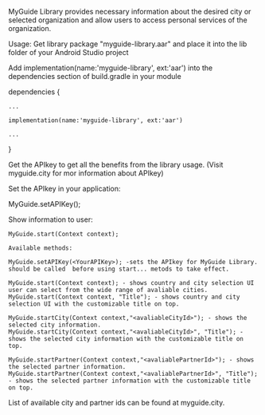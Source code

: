 MyGuide Library provides necessary information about the desired city or selected organization and allow users to access personal services of the organization.
 
 Usage:
 Get library package "myguide-library.aar" and place it into the lib folder of your Android Studio project
 
 Add implementation(name:'myguide-library', ext:'aar') into the dependencies section of build.gradle in your module
 
 dependencies {
 
	...
	
    implementation(name:'myguide-library', ext:'aar')
    
	...
	
 }
 
 Get the APIkey to get all the benefits from the library usage. (Visit myguide.city for mor information about APIkey) 
 
 Set the APIkey in your application:

   MyGuide.setAPIKey(<YourAPIKey>);

Show information to user:

	MyGuide.start(Context context);
	
	Available methods:
	
	MyGuide.setAPIKey(<YourAPIKey>); -sets the APIkey for MyGuide Library. should be called  before using start... metods to take effect.
	
	MyGuide.start(Context context); - shows country and city selection UI user can select from the wide range of avaliable cities.
	MyGuide.start(Context context, "Title"); - shows country and city selection UI with the customizable title on top.

	MyGuide.startCity(Context context,"<avaliableCityId>"); - shows the selected city information.
	MyGuide.startCity(Context context,"<avaliableCityId>", "Title"); - shows the selected city information with the customizable title on top.

	MyGuide.startPartner(Context context,"<avaliablePartnerId>"); - shows the selected partner information.
	MyGuide.startPartner(Context context,"<avaliablePartnerId>", "Title"); - shows the selected partner information with the customizable title on top.

List of available city and partner ids can be found at myguide.city.
